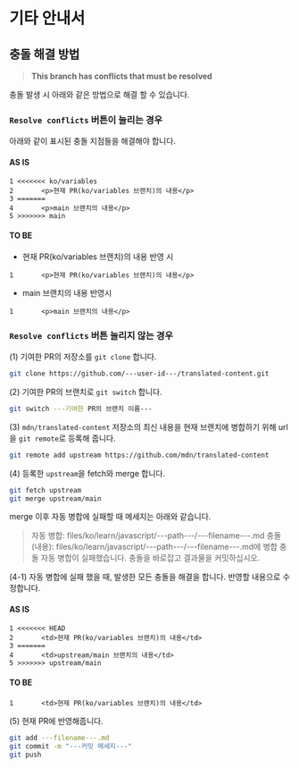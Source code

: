 # 기타 안내서

## 충돌 해결 방법

> **This branch has conflicts that must be resolved**

충돌 발생 시 아래와 같은 방법으로 해결 할 수 있습니다.

### `Resolve conflicts` 버튼이 눌리는 경우

아래와 같이 표시된 충돌 지점들을 해결해야 합니다.

#### AS IS

```
1 <<<<<<< ko/variables
2       <p>현재 PR(ko/variables 브랜치)의 내용</p>
3 =======
4       <p>main 브랜치의 내용</p>
5 >>>>>>> main
```

#### TO BE

- 현재 PR(ko/variables 브랜치)의 내용 반영 시

```
1       <p>현재 PR(ko/variables 브랜치)의 내용</p>
```

- main 브랜치의 내용 반영시

```
1       <p>main 브랜치의 내용</p>
```

### `Resolve conflicts` 버튼 눌리지 않는 경우

(1) 기여한 PR의 저장소를 `git clone` 합니다.

```sh
git clone https://github.com/---user-id---/translated-content.git
```

(2) 기여한 PR의 브랜치로 `git switch` 합니다.

```sh
git switch ---기여한 PR의 브랜치 이름---
```

(3) `mdn/translated-content` 저장소의 최신 내용을 현재 브랜치에 병합하기 위해 url을 `git remote`로 등록해 줍니다.

```sh
git remote add upstream https://github.com/mdn/translated-content
```

(4) 등록한 `upstream`을 fetch와 merge 합니다.

```sh
git fetch upstream
git merge upstream/main
```

merge 이후 자동 병합에 실패할 때 메세지는 아래와 같습니다.

> 자동 병합: files/ko/learn/javascript/---path---/---filename---.md
> 충돌 (내용): files/ko/learn/javascript/---path---/---filename---.md에 병합 충돌
> 자동 병합이 실패했습니다. 충돌을 바로잡고 결과물을 커밋하십시오.

(4-1) 자동 병합에 실패 했을 때, 발생한 모든 충돌을 해결을 합니다. 반영할 내용으로 수정합니다.

#### AS IS

```
1 <<<<<<< HEAD
2       <td>현재 PR(ko/variables 브랜치)의 내용</td>
3 =======
4       <td>upstream/main 브랜치의 내용</td>
5 >>>>>>> upstream/main
```

#### TO BE

```
1       <td>현재 PR(ko/variables 브랜치)의 내용</td>
```

(5) 현재 PR에 반영해줍니다.

```sh
git add ---filename---.md
git commit -m "---커밋 메세지---"
git push
```
